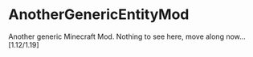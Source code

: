 # AnotherGenericEntityMod
Another generic Minecraft Mod. Nothing to see here, move along now... [1.12/1.19]

